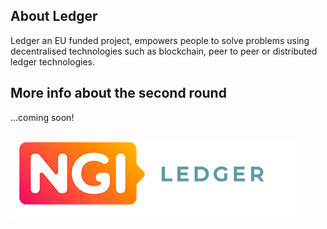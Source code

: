

## About Ledger

Ledger an EU funded project, empowers people to solve problems using decentralised technologies such as blockchain, peer to peer or distributed ledger technologies.

## More info about the second round

...coming soon!


## 


![LegderLogo](../media/general/LedgerLogo.png)